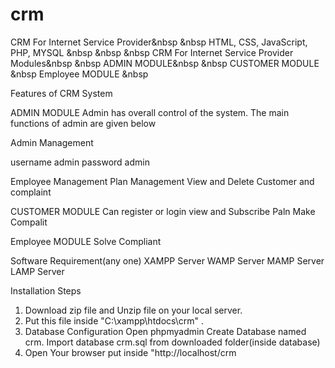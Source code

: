 # crm
CRM For Internet Service Provider&nbsp &nbsp
HTML, CSS, JavaScript, PHP, MYSQL &nbsp
&nbsp
&nbsp
CRM For Internet Service Provider Modules&nbsp &nbsp
ADMIN MODULE&nbsp &nbsp
CUSTOMER MODULE &nbsp
Employee MODULE &nbsp


Features of CRM System

ADMIN MODULE
Admin has overall control of the system. The main functions of admin are given below

Admin Management

username admin
password admin

Employee Management
Plan Management 
View and Delete Customer and complaint 

CUSTOMER MODULE
Can register or login
view and Subscribe Paln
Make Compalit

Employee MODULE
Solve Compliant

Software Requirement(any one)
XAMPP Server
WAMP Server
MAMP Server
LAMP Server


Installation Steps
1. Download zip file and Unzip file on your local server.
2. Put this file inside "C:\xampp\htdocs\crm" .
3. Database Configuration
Open phpmyadmin
Create Database named crm.
Import database crm.sql from downloaded folder(inside database)
4. Open Your browser put inside "http://localhost/crm

